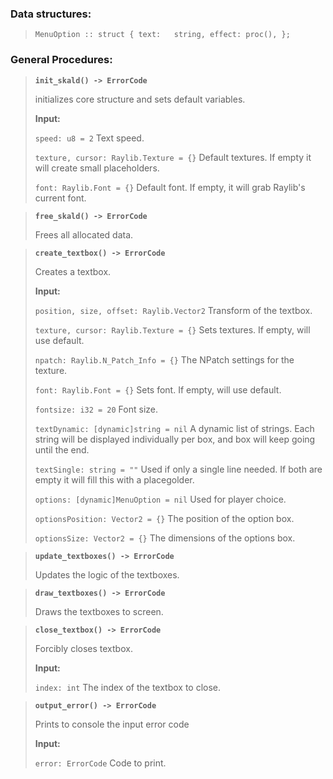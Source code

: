 ### Data structures:
> `MenuOption :: struct { text:   string, effect: proc(), };`

### General Procedures:
>__`init_skald() -> ErrorCode`__
>
>initializes core structure and sets default variables.
>
>__Input:__
>
> `speed: u8 = 2` Text speed.
>
> `texture, cursor: Raylib.Texture = {}` Default textures. If empty it will create small placeholders.
>
> `font: Raylib.Font = {}` Default font. If empty, it will grab Raylib's current font.

>__`free_skald() -> ErrorCode`__
>
>Frees all allocated data.

>__`create_textbox() -> ErrorCode`__
>
>Creates a textbox.
>
>__Input:__
>
>`position, size, offset: Raylib.Vector2` Transform of the textbox.
>
>`texture, cursor: Raylib.Texture = {}` Sets textures. If empty, will use default.
>
>`npatch: Raylib.N_Patch_Info = {}` The NPatch settings for the texture.
>
>`font: Raylib.Font = {}` Sets font. If empty, will use default.
>
>`fontsize: i32 = 20` Font size.
>
>`textDynamic: [dynamic]string = nil` A dynamic list of strings. Each string will be displayed individually per box, and box will keep going until the end.
>
>`textSingle: string = ""` Used if only a single line needed. If both are empty it will fill this with a placegolder.
>
>`options: [dynamic]MenuOption = nil` Used for player choice.
>
>`optionsPosition: Vector2 = {}` The position of the option box.
>
>`optionsSize: Vector2 = {}` The dimensions of the options box.

>__`update_textboxes() -> ErrorCode`__
>
>Updates the logic of the textboxes.

>__`draw_textboxes() -> ErrorCode`__
>
>Draws the textboxes to screen.

>__`close_textbox() -> ErrorCode`__
>
>Forcibly closes textbox.
>
>__Input:__
>
>`index: int` The index of the textbox to close.

>__`output_error() -> ErrorCode`__
>
>Prints to console the input error code
>
>__Input:__
>
>`error: ErrorCode` Code to print.
